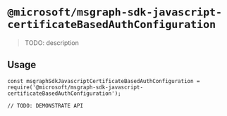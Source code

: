 # `@microsoft/msgraph-sdk-javascript-certificateBasedAuthConfiguration`

> TODO: description

## Usage

```
const msgraphSdkJavascriptCertificateBasedAuthConfiguration = require('@microsoft/msgraph-sdk-javascript-certificateBasedAuthConfiguration');

// TODO: DEMONSTRATE API
```

